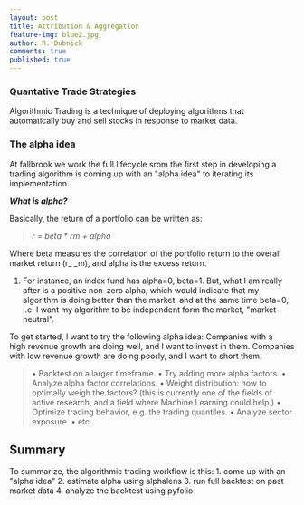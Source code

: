 ```yaml
---
layout: post
title: Attribution & Aggregation
feature-img: blue2.jpg
author: R. Dubnick
comments: true
published: true
---
```

### Quantative Trade Strategies
Algorithmic Trading is a technique of deploying algorithms that automatically buy and sell stocks in response to market data. 

### The alpha idea
At fallbrook we work the full lifecycle srom the first step in developing a trading algorithm is coming up with an "alpha idea" to iterating its implementation.

**_What is alpha?_**

Basically, the return of a portfolio can be written as:

> _r = beta \* rm + alpha_

Where beta measures the correlation of the portfolio return to the overall market return (r\_ \_m), and alpha is the excess return. 

1. For instance, an index fund has alpha=0, beta=1. But, what I am really after is a positive non-zero alpha, which would indicate that my algorithm is doing better than the market, and at the same time beta=0, i.e. I want my algorithm to be independent form the market, "market-neutral".

To get started, I want to try the following alpha idea: Companies with a high revenue growth are doing well, and I want to invest in them. Companies with low revenue growth are doing poorly, and I want to short them.


> •   Backtest on a larger timeframe.
	• Try adding more alpha factors.
	• Analyze alpha factor correlations.
	• Weight distribution: how to optimally weigh the factors? (this is currently one of the fields of active research, and a field where Machine Learning could help.)
	• Optimize trading behavior, e.g. the trading quantiles.
	• Analyze sector exposure.
	• etc.

## Summary
To summarize, the algorithmic trading workflow is this:
	1.  come up with an "alpha idea"
	2.  estimate alpha using alphalens
	3.  run full backtest on past market data
	4.  analyze the backtest using pyfolio
